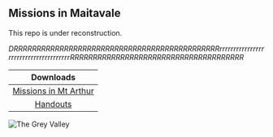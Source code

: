 ## Missions in Maitavale

This repo is under reconstruction.

*DRRRRRRRRRRRRRRRRRRRRRRRRRRRRRRRRRRRRRRRRRRRRRrrrrrrrrrrrrrrrrrrrrrrrrrrrrrrrrrrrrrrRRRRRRRRRRRRRRRRRRRRRRRRRRRRRRRRRRRRRR*

| Downloads                    |
|:----------------------------:|
| [Missions in Mt Arthur][mim] |
| [Handouts][handouts]         |

![The Grey Valley](images/Irina/greylands.jpg)

[mim]: https://gitlab.com/bindrpg/mim/-/jobs/artifacts/master/raw/mim.pdf?job=build
[handouts]: https://gitlab.com/bindrpg/mim/-/jobs/artifacts/master/raw/handouts.pdf?job=build
